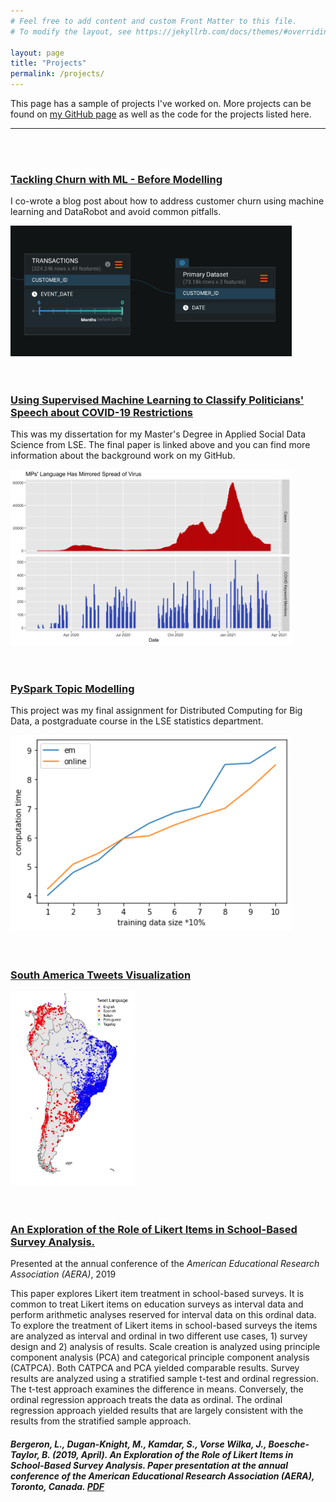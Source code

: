 ```yaml
---
# Feel free to add content and custom Front Matter to this file.
# To modify the layout, see https://jekyllrb.com/docs/themes/#overriding-theme-defaults

layout: page
title: "Projects"
permalink: /projects/
---
```


This page has a sample of projects I've worked on. More projects can be found on [my GitHub page][GitHub] as well as the code for the projects listed here.

---

<br><br>

### [Tackling Churn with ML - Before Modelling][proj-churn]

I co-wrote a blog post about how to address customer churn using machine learning and DataRobot and avoid common pitfalls. 

[<img src="/proj_churn/safer.png" width="450"/>][proj-churn]<br><br><br>

### [Using Supervised Machine Learning to Classify Politicians' Speech about COVID-19 Restrictions][proj-covid]

This was my dissertation for my Master's Degree in Applied Social Data Science from LSE. The final paper is linked above and you can find more information about the background work on my GitHub.

[<img src="/proj_covid/cases_keyword_mentions_over_time.jpeg" width="450"/>][proj-covid]<br><br><br>

### [PySpark Topic Modelling][proj-pyspark]

This project was my final assignment for Distributed Computing for Big Data, a postgraduate course in the LSE statistics department.

[<img src="/proj_pyspark/efficiency_test.jpeg" width="450"/>][proj-pyspark]<br><br><br>

### [South America Tweets Visualization][proj-tweets]

[<img src="/proj_tweets/tweets_map.jpeg" width="200"/>][proj-tweets]<br><br><br>

### [An Exploration of the Role of Likert Items in School-Based Survey Analysis.][likert-paper]

Presented at the annual conference of the <i>American Educational Research Association (AERA)</i>, 2019

This paper explores Likert item treatment in school-based surveys. It is common to treat Likert items on education surveys as interval data and perform arithmetic analyses reserved for interval data on this ordinal data. To explore the treatment of Likert items in school-based surveys the items are analyzed as interval and ordinal in two different use cases, 1) survey design and 2) analysis of results. Scale creation is analyzed using principle component analysis (PCA) and categorical principle component analysis (CATPCA). Both CATPCA and PCA yielded comparable results. Survey results are analyzed using a stratified sample t-test and ordinal regression. The t-test approach examines the difference in means. Conversely, the ordinal regression approach treats the data as ordinal. The ordinal regression approach yielded results that are largely consistent with the results from the stratified sample approach. 

##### Bergeron, L., <b>Dugan-Knight, M.</b>, Kamdar, S., Vorse Wilka, J., Boesche-Taylor, B. (2019, April). An Exploration of the Role of Likert Items in School-Based Survey Analysis. Paper presentation at the annual conference of the American Educational Research Association (AERA), Toronto, Canada. <b>[PDF][likert-paper]</b>

[GitHub]: https://github.com/maxduganknight
[proj-churn]: https://github.com/datarobot-community/ai-accelerators/blob/main/use_cases_and_horizontal_approaches/churn_problem_framing_feature_eng/Churn_Before_Modelling.ipynb
[proj-covid]: https://maxduganknight.github.io/folder/final_paper.pdf
[proj-pyspark]: https://maxduganknight.github.io/folder/project.html
[proj-tweets]: https://maxduganknight.github.io/projects/proj_tweets/
[likert-paper]: https://maxduganknight.github.io/folder/likert-analysis.pdf






